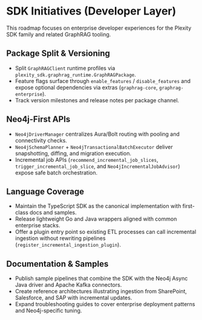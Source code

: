 # SDK Initiatives (Developer Layer)

This roadmap focuses on enterprise developer experiences for the Plexity SDK family and related GraphRAG tooling.

## Package Split & Versioning
- Split `GraphRAGClient` runtime profiles via `plexity_sdk.graphrag_runtime.GraphRAGPackage`.
- Feature flags surface through `enable_features` / `disable_features` and expose optional dependencies via extras (`graphrag-core`, `graphrag-enterprise`).
- Track version milestones and release notes per package channel.

## Neo4j-First APIs
- `Neo4jDriverManager` centralizes Aura/Bolt routing with pooling and connectivity checks.
- `Neo4jSchemaPlanner` + `Neo4jTransactionalBatchExecutor` deliver snapshotting, diffing, and migration execution.
- Incremental job APIs (`recommend_incremental_job_slices`, `trigger_incremental_job_slice`, and `Neo4jIncrementalJobAdvisor`) expose safe batch orchestration.

## Language Coverage
- Maintain the TypeScript SDK as the canonical implementation with first-class docs and samples.
- Release lightweight Go and Java wrappers aligned with common enterprise stacks.
- Offer a plugin entry point so existing ETL processes can call incremental ingestion without rewriting pipelines (`register_incremental_ingestion_plugin`).

## Documentation & Samples
- Publish sample pipelines that combine the SDK with the Neo4j Async Java driver and Apache Kafka connectors.
- Create reference architectures illustrating ingestion from SharePoint, Salesforce, and SAP with incremental updates.
- Expand troubleshooting guides to cover enterprise deployment patterns and Neo4j-specific tuning.

